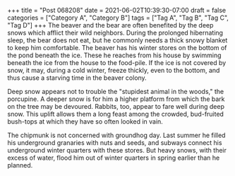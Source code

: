 +++
title = "Post 068208"
date = 2021-06-02T10:39:30-07:00
draft = false
categories = ["Category A", "Category B"]
tags = ["Tag A", "Tag B", "Tag C", "Tag D"]
+++
The beaver and the bear are often benefited by the deep snows which afflict their wild neighbors. During the prolonged hibernating sleep, the bear does not eat, but he commonly needs a thick snowy blanket to keep him comfortable. The beaver has his winter stores on the bottom of the pond beneath the ice. These he reaches from his house by swimming beneath the ice from the house to the food-pile. If the ice is not covered by snow, it may, during a cold winter, freeze thickly, even to the bottom, and thus cause a starving time in the beaver colony.

Deep snow appears not to trouble the "stupidest animal in the woods," the porcupine. A deeper snow is for him a higher platform from which the bark on the tree may be devoured. Rabbits, too, appear to fare well during deep snow. This uplift allows them a long feast among the crowded, bud-fruited bush-tops at which they have so often looked in vain.

The chipmunk is not concerned with groundhog day. Last summer he filled his underground granaries with nuts and seeds, and subways connect his underground winter quarters with these stores. But heavy snows, with their excess of water, flood him out of winter quarters in spring earlier than he planned.
